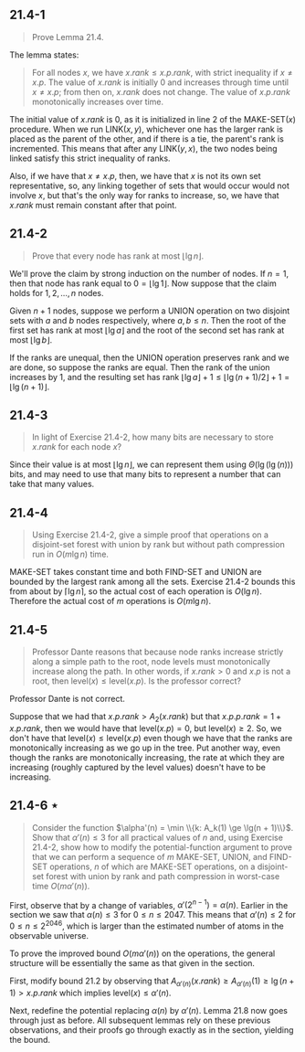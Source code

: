 ## 21.4-1

> Prove Lemma 21.4.

The lemma states:

> For all nodes $x$, we have $x.rank \le x.p.rank$, with strict inequality if $x \ne x.p$. The value of $x.rank$ is initially $0$ and increases through time until $x \ne x.p$; from then on, $x.rank$ does not change. The value of $x.p.rank$ monotonically increases over time.

The initial value of $x.rank$ is $0$, as it is initialized in line 2 of the $\text{MAKE-SET}(x)$ procedure. When we run $\text{LINK}(x, y)$, whichever one has the larger rank is placed as the parent of the other, and if there is a tie, the parent's rank is incremented. This means that after any $\text{LINK}(y, x)$, the two nodes being linked satisfy this strict inequality of ranks.

Also, if we have that $x \ne x.p$, then, we have that $x$ is not its own set representative, so, any linking together of sets that would occur would not involve $x$, but that's the only way for ranks to increase, so, we have that $x.rank$ must remain constant after that point.

## 21.4-2

> Prove that every node has rank at most $\lfloor \lg n \rfloor$.

We'll prove the claim by strong induction on the number of nodes. If $n = 1$, then that node has rank equal to $0 = \lfloor \lg 1 \rfloor$. Now suppose that the claim holds for $1, 2, \ldots, n$ nodes.

Given $n + 1$ nodes, suppose we perform a $\text{UNION}$ operation on two disjoint sets with $a$ and $b$ nodes respectively, where $a, b \le n$. Then the root of the first set has rank at most $\lfloor \lg a \rfloor$ and the root of the second set has rank at most $\lfloor \lg b\rfloor$.

If the ranks are unequal, then the $\text{UNION}$ operation preserves rank and we are done, so suppose the ranks are equal. Then the rank of the union increases by $1$, and the resulting set has rank $\lfloor\lg a\rfloor + 1 \le\lfloor\lg(n + 1) / 2\rfloor + 1 = \lfloor\lg(n + 1)\rfloor$.

## 21.4-3

> In light of Exercise 21.4-2, how many bits are necessary to store $x.rank$ for each node $x$?

Since their value is at most $\lfloor \lg n \rfloor$, we can represent them using $\Theta(\lg(\lg(n)))$ bits, and may need to use that many bits to represent a number that can take that many values.

## 21.4-4

> Using Exercise 21.4-2, give a simple proof that operations on a disjoint-set forest with union by rank but without path compression run in $O(m\lg n)$ time.

$\text{MAKE-SET}$ takes constant time and both $\text{FIND-SET}$ and $\text{UNION}$ are bounded by the largest rank among all the sets. Exercise 21.4-2 bounds this from about by $\lceil \lg n \rceil$, so the actual cost of each operation is $O(\lg n)$. Therefore the actual cost of $m$ operations is $O(m\lg n)$.

## 21.4-5

> Professor Dante reasons that because node ranks increase strictly along a simple path to the root, node levels must monotonically increase along the path. In other words, if $x.rank > 0$ and $x.p$ is not a root, then $\text{level}(x) \le \text{level}(x.p)$. Is the professor correct?

Professor Dante is not correct.

Suppose that we had that $x.p.rank > A_2(x.rank)$ but that $x.p.p.rank = 1 + x.p.rank$, then we would have that $\text{level}(x.p) = 0$, but $\text{level}(x) \ge 2$. So, we don't have that $\text{level}(x) \le \text{level}(x.p)$ even though we have that the ranks are monotonically increasing as we go up in the tree. Put another way, even though the ranks are monotonically increasing, the rate at which they are increasing (roughly captured by the level values) doesn't have to be increasing.

## 21.4-6 $\star$

> Consider the function $\alpha'(n) = \min \\{k: A_k(1) \ge \lg(n + 1)\\}$. Show that $\alpha'(n) \le 3$ for all practical values of $n$ and, using Exercise 21.4-2, show how to modify the potential-function argument to prove that we can perform a sequence of $m$ $\text{MAKE-SET}$, $\text{UNION}$, and $\text{FIND-SET}$ operations, $n$ of which are $\text{MAKE-SET}$ operations, on a disjoint-set forest with union by rank and path compression in worst-case time $O(m \alpha'(n))$.

First, observe that by a change of variables, $\alpha'(2^{n − 1}) = \alpha(n)$. Earlier in the section we saw that $\alpha(n) \le 3$ for $0 \le n \le 2047$. This means that $\alpha'(n) \le 2$ for $0 \le n \le 2^{2046}$, which is larger than the estimated number of atoms in the observable universe.

To prove the improved bound $O(m\alpha'(n))$ on the operations, the general structure will be essentially the same as that given in the section.

First, modify bound 21.2 by observing that $A_{\alpha'(n)}(x.rank) \ge A_{\alpha'(n)}(1) \ge \lg(n + 1) > x.p.rank$ which implies $\text{level}(x) \le \alpha'(n)$.

Next, redefine the potential replacing $\alpha(n)$ by $\alpha'(n)$. Lemma 21.8 now goes through just as before. All subsequent lemmas rely on these previous observations, and their proofs go through exactly as in the section, yielding the bound.
